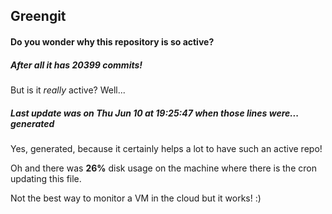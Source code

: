 ## Greengit

#### Do you wonder why this repository is so active?

##### After all it has 20399 commits!

But is it *really* active? Well...

##### Last update was on Thu Jun 10 at 19:25:47 when those lines were... generated

Yes, generated, because it certainly helps a lot to have such an active repo!

Oh and there was **26%** disk usage on the machine
where there is the cron updating this file.

Not the best way to monitor a VM in the cloud but it works! :)
